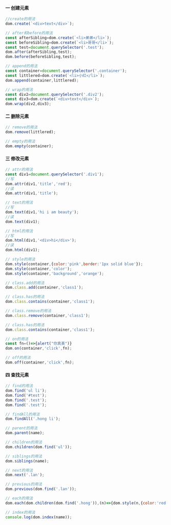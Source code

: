 #### 一 创建元素

```javascript
//create的用法
dom.create(`<div>text</div>`);
```



```javascript
// after和before的用法
const afterSibling=dom.create(`<li>弟弟</li>`);
const beforeSibling=dom.create(`<li>哥哥</li>`);
const test=document.querySelector('.test');
dom.after(afterSibling,test);
dom.before(beforeSibling,test);
```



```javascript
// append的用法
const container=document.querySelector('.container');
const littlered=dom.create(`<li>小红</li>`);
dom.append(container,littlered);
```



```javascript
// wrap的用法
const div2=document.querySelector('.div2');
const div3=dom.create(`<div>text</div>`);
dom.wrap(div2,div3);
```
#### 二 删除元素


```javascript
// remove的用法
dom.remove(littlered);
```



```javascript
// empty的用法
dom.empty(container);
```
#### 三 修改元素


```javascript
// attr的用法
const div1=document.querySelector('.div1');
//写
dom.attr(div1,'title','red');
//读
dom.attr(div1,'title');
```



```javascript
// text的用法
//写
dom.text(div1,'hi i am beauty');
//读
dom.text(div1);
```



```javascript
// html的用法
//写
dom.html(div1,'<div>hi</div>');
//读
dom.html(div1);
```



```javascript
// style的用法
dom.style(container,{color:'pink',border:'1px solid blue'});
dom.style(container,'color');
dom.style(container,'background','orange');
```



```javascript
// class.add的用法
dom.class.add(container,'class1');
```



```javascript
// class.has的用法
dom.class.contains(container,'class1');
```



```javascript
// class.remove的用法
dom.class.remove(container,'class1');
```



```javascript
// class.has的用法
dom.class.contains(container,'class1');
```



```javascript
// on的用法
const fn=()=>{alert("你真美")}
dom.on(container,'click',fn);
```



```javascript
// off的用法
dom.off(container,'click',fn);
```
#### 四 查找元素


```javascript
// find的用法
dom.find('ul li');
dom.find('#test');
dom.find('.test');
dom.find('.test');
```



```javascript
// findAll的用法
dom.findAll('.hong li');
```



```javascript
// parent的用法
dom.parent(name);
```



```javascript
// children的用法
dom.children(dom.find('ul'));
```



```javascript
// siblings的用法
dom.siblings(name);
```



```javascript
// next的用法
dom.next('.lan');
```



```javascript
// previous的用法
dom.previous(dom.find('.lan'));
```



```javascript
// each的用法
dom.each(dom.children(dom.find('.hong')),(n)=>{dom.style(n,{color:'red'})});
```



```javascript
// index的用法
console.log(dom.index(name));
```
